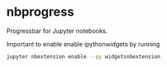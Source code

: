# nbprogress

Progressbar for Jupyter notebooks.

Important to enable enable ipythonwidgets by running
```bash
jupyter nbextension enable --py widgetsnbextension
```
